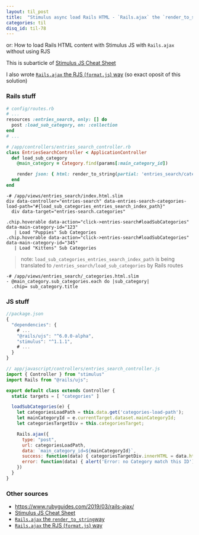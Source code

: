 ```yaml
---
layout: til_post
title:  "Stimulus async load Rails HTML - `Rails.ajax` the `render_to_string` way (full)"
categories: til
disq_id: til-78
---
```


or: How to load Rails HTML content with Stimulus JS with `Rails.ajax` without using RJS


This is subarticle of [Stimulus JS Cheat Sheet](https://blog.eq8.eu/til/stimulus-js-cheat-sheet.html)


I also wrote [`Rails.ajax` the RJS (`format.js`) way](https://blog.eq8.eu/til/stimulus-async-load-rails-html-railsajax-the-rjs-formatjs-way-full.html) (so exact oposit of this solution)


### Rails stuff

```ruby
# config/routes.rb
# ...
resources :entries_search, only: [] do
  post :load_sub_category, on: :collection
end
# ...
```

```ruby
# /app/controllers/entries_search_controller.rb
class EntriesSearchController < ApplicationController
  def load_sub_category
    @main_category = Category.find(params[:main_category_id])

    render json: { html: render_to_string(partial: 'entries_search/categories') }
  end
end
```

```slim
-# /app/views/entries_search/index.html.slim
div data-controller="entries-search" data-entries-search-categories-load-path="#{load_sub_categories_entries_search_index_path}"
  div data-target="entries-search.categories"

.chip.hoverable data-action="click->entries-search#loadSubCategories" data-main-category-id="123"
   | Load "Puppies" Sub Categories
.chip.hoverable data-action="click->entries-search#loadSubCategories" data-main-category-id="345"
   | Load "Kittens" Sub Categories
```

> note: `load_sub_categories_entries_search_index_path` is being translated to  `/entries_search/load_sub_categories` by Rails routes

```slim
-# /app/views/entries_search/_categories.html.slim
- @main_category.sub_categories.each do |sub_category|
  .chip= sub_category.title
```

### JS stuff

```js
//package.json
{
  "dependencies": {
    # ...
    "@rails/ujs": "^6.0.0-alpha",
    "stimulus": "^1.1.1",
    # ...
  }
}

```

```js
// app/javascript/controllers/entries_search_controller.js
import { Controller } from "stimulus"
import Rails from "@rails/ujs";

export default class extends Controller {
  static targets = [ "categories" ]

  loadSubCategories(e) {
    let categoriesLoadPath = this.data.get('categories-load-path');
    let mainCategoryId = e.currentTarget.dataset.mainCategoryId;
    let categoriesTargetDiv = this.categoriesTarget;

    Rails.ajax({
      type: "post",
      url: categoriesLoadPath,
      data: `main_category_id=${mainCategoryId}`,
      success: function(data) { categoriesTargetDiv.innerHTML = data.html; },
      error: function(data) { alert('Error: no Category match this ID') }
    })
  }
}
```


### Other sources

* <https://www.rubyguides.com/2019/03/rails-ajax/>
* [Stimulus JS Cheat Sheet](https://blog.eq8.eu/til/stimulus-js-cheat-sheet.html)
* [`Rails.ajax` the `render_to_string`way](https://blog.eq8.eu/til/stimulus-async-load-rails-html-railsajax-the-render_to_string-way-full.html)
* [`Rails.ajax` the RJS (`format.js`) way](https://blog.eq8.eu/til/stimulus-async-load-rails-html-railsajax-the-rjs-formatjs-way-full.html)

